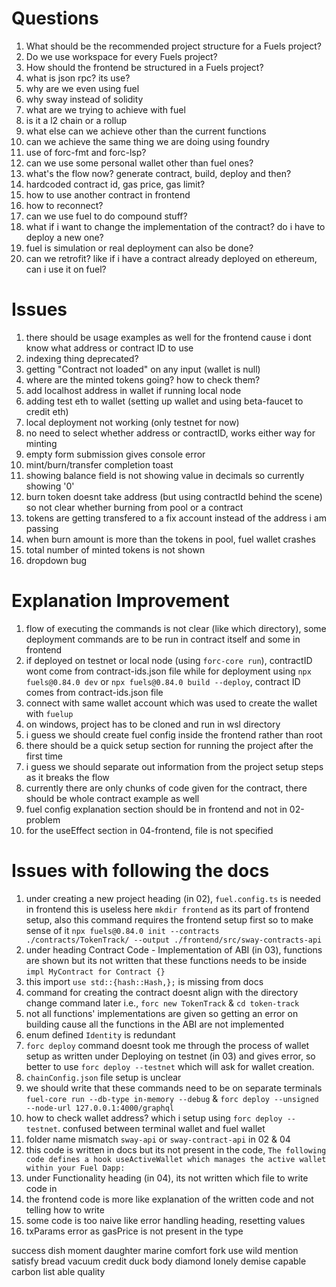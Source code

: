 # Questions

1. What should be the recommended project structure for a Fuels project?
2. Do we use workspace for every Fuels project?
3. How should the frontend be structured in a Fuels project?
4. what is json rpc? its use?
5. why are we even using fuel
6. why sway instead of solidity
7. what are we trying to achieve with fuel
8. is it a l2 chain or a rollup
9. what else can we achieve other than the current functions
10. can we achieve the same thing we are doing using foundry
11. use of forc-fmt and forc-lsp?
12. can we use some personal wallet other than fuel ones?
13. what's the flow now? generate contract, build, deploy and then?
14. hardcoded contract id, gas price, gas limit?
15. how to use another contract in frontend
16. how to reconnect?
17. can we use fuel to do compound stuff?
18. what if i want to change the implementation of the contract? do i have to deploy a new one?
19. fuel is simulation or real deployment can also be done?
20. can we retrofit? like if i have a contract already deployed on ethereum, can i use it on fuel?

# Issues

1. there should be usage examples as well for the frontend cause i dont know what address or contract ID to use
2. indexing thing deprecated?
3. getting "Contract not loaded" on any input (wallet is null)
4. where are the minted tokens going? how to check them?
5. add localhost address in wallet if running local node
6. adding test eth to wallet (setting up wallet and using beta-faucet to credit eth)
7. local deployment not working (only testnet for now)
8. no need to select whether address or contractID, works either way for minting
9. empty form submission gives console error
10. mint/burn/transfer completion toast
11. showing balance field is not showing value in decimals so currently showing '0'
12. burn token doesnt take address (but using contractId behind the scene) so not clear whether burning from pool or a contract
13. tokens are getting transfered to a fix account instead of the address i am passing
14. when burn amount is more than the tokens in pool, fuel wallet crashes
15. total number of minted tokens is not shown
16. dropdown bug

# Explanation Improvement

1. flow of executing the commands is not clear (like which directory), some deployment commands are to be run in contract itself and some in frontend
2. if deployed on testnet or local node (using `forc-core run`), contractID wont come from contract-ids.json file while for deployment using `npx fuels@0.84.0 dev` or `npx fuels@0.84.0 build --deploy`, contract ID comes from contract-ids.json file
3. connect with same wallet account which was used to create the wallet with `fuelup`
4. on windows, project has to be cloned and run in wsl directory
5. i guess we should create fuel config inside the frontend rather than root
6. there should be a quick setup section for running the project after the first time
7. i guess we should separate out information from the project setup steps as it breaks the flow
8. currently there are only chunks of code given for the contract, there should be whole contract example as well
9. fuel config explanation section should be in frontend and not in 02-problem
10. for the useEffect section in 04-frontend, file is not specified

# Issues with following the docs

1. under creating a new project heading (in 02), `fuel.config.ts` is needed in frontend this is useless here `mkdir frontend` as its part of frontend setup, also this command requires the frontend setup first so to make sense of it `npx fuels@0.84.0 init --contracts ./contracts/TokenTrack/ --output ./frontend/src/sway-contracts-api`
2. under heading Contract Code - Implementation of ABI (in 03), functions are shown but its not written that these functions needs to be inside `impl MyContract for Contract {}`
3. this import `use std::{hash::Hash,};` is missing from docs
4. command for creating the contract doesnt align with the directory change command later i.e., `forc new TokenTrack` & `cd token-track`
5. not all functions' implementations are given so getting an error on building cause all the functions in the ABI are not implemented
6. enum defined `Identity` is redundant
7. `forc deploy` command doesnt took me through the process of wallet setup as written under Deploying on testnet (in 03) and gives error, so better to use `forc deploy --testnet` which will ask for wallet creation.
8. `chainConfig.json` file setup is unclear
9. we should write that these commands need to be on separate terminals `fuel-core run --db-type in-memory --debug` & `forc deploy --unsigned --node-url 127.0.0.1:4000/graphql`
10. how to check wallet address? which i setup using `forc deploy --testnet`. confused between terminal wallet and fuel wallet
11. folder name mismatch `sway-api` or `sway-contract-api` in 02 & 04
12. this code is written in docs but its not present in the code, `The following code defines a hook useActiveWallet which manages the active wallet within your Fuel Dapp:`
13. under Functionality heading (in 04), its not written which file to write code in
14. the frontend code is more like explanation of the written code and not telling how to write
15. some code is too naive like error handling heading, resetting values
16. txParams error as gasPrice is not present in the type

success dish moment daughter marine comfort fork use wild mention satisfy bread vacuum credit duck body diamond lonely demise capable carbon list able quality
